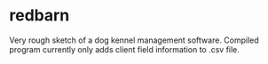 # redbarn
Very rough sketch of a dog kennel management software. Compiled program currently only adds client field information to .csv file.
